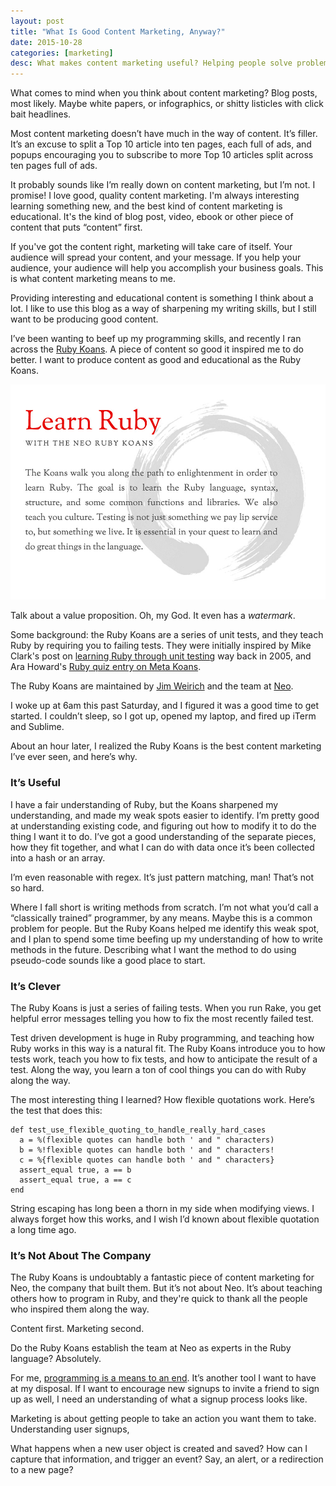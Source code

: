 ```yaml
---
layout: post
title: "What Is Good Content Marketing, Anyway?"
date: 2015-10-28
categories: [marketing]
desc: What makes content marketing useful? Helping people solve problems, and being of service to your audience.
---
```


What comes to mind when you think about content marketing? Blog posts, most likely. Maybe white papers, or infographics, or shitty listicles with click bait headlines.

Most content marketing doesn’t have much in the way of content. It’s filler. It’s an excuse to split a Top 10 article into ten pages, each full of ads, and popups encouraging you to subscribe to more Top 10 articles split across ten pages full of ads.

It probably sounds like I’m really down on content marketing, but I’m not. I promise! I love good, quality content marketing. I'm always interesting learning something new, and the best kind of content marketing is educational. It's the kind of blog post, video, ebook or other piece of content that puts “content” first.

If you've got the content right, marketing will take care of itself. Your audience will spread your content, and your message. If you help your audience, your audience will help you accomplish your business goals. This is what content marketing means to me.

Providing interesting and educational content is something I think about a lot. I like to use this blog as a way of sharpening my writing skills, but I still want to be producing good content.

I’ve been wanting to beef up my programming skills, and recently I ran across the [Ruby Koans](http://rubykoans.com/). A piece of content so good it inspired me to do better. I want to produce content as good and educational as the Ruby Koans.

![The Ruby Koans](/img/ruby-koans.jpg "Learning Ruby with the Ruby Koans")

Talk about a value proposition. Oh, my God. It even has a <em>watermark</em>.

Some background: the Ruby Koans are a series of unit tests, and they teach Ruby by requiring you to failing tests. They were initially inspired by Mike Clark's post on [learning Ruby through unit testing](https://pragmaticstudio.com/blog/2005/3/18/ruby-learning-test-1-are-you-there-world) way back in 2005, and Ara Howard's [Ruby quiz entry on Meta Koans](http://rubyquiz.com/quiz67.html).

The Ruby Koans are maintained by [Jim Weirich](https://twitter.com/jimweirich) and the team at [Neo](http://neo.com/).

I woke up at 6am this past Saturday, and I figured it was a good time to get started. I couldn’t sleep, so I got up, opened my laptop, and fired up iTerm and Sublime.

About an hour later, I realized the Ruby Koans is the best content marketing I’ve ever seen, and here’s why.

### It’s Useful

I have a fair understanding of Ruby, but the Koans sharpened my understanding, and made my weak spots easier to identify. I’m pretty good at understanding existing code, and figuring out how to modify it to do the thing I want it to do. I’ve got a good understanding of the separate pieces, how they fit together, and what I can do with data once it’s been collected into a hash or an array.

I’m even reasonable with regex. It’s just pattern matching, man! That’s not so hard.

Where I fall short is writing methods from scratch. I’m not what you’d call a “classically trained” programmer, by any means. Maybe this is a common problem for people. But the Ruby Koans helped me identify this weak spot, and I plan to spend some time beefing up my understanding of how to write methods in the future. Describing what I want the method to do using pseudo-code sounds like a good place to start.

### It’s Clever

The Ruby Koans is just a series of failing tests. When you run Rake, you get helpful error messages telling you how to fix the most recently failed test.

Test driven development is huge in Ruby programming, and teaching how Ruby works in this way is a natural fit. The Ruby Koans introduce you to how tests work, teach you how to fix tests, and how to anticipate the result of a test. Along the way, you learn a ton of cool things you can do with Ruby along the way.

The most interesting thing I learned? How flexible quotations work. Here’s the test that does this:

    def test_use_flexible_quoting_to_handle_really_hard_cases
      a = %(flexible quotes can handle both ' and " characters)
      b = %!flexible quotes can handle both ' and " characters!
      c = %{flexible quotes can handle both ' and " characters}
      assert_equal true, a == b
      assert_equal true, a == c
    end

String escaping has long been a thorn in my side when modifying views. I always forget how this works, and I wish I’d known about flexible quotation a long time ago.

### It’s Not About The Company

The Ruby Koans is undoubtably a fantastic piece of content marketing for Neo, the company that built them. But it’s not about Neo. It’s about teaching others how to program in Ruby, and they're quick to thank all the people who inspired them along the way.

Content first. Marketing second.

Do the Ruby Koans establish the team at Neo as experts in the Ruby language? Absolutely.

For me, [programming is a means to an end](/blog/other/2015/10/05/automagically-creating-blog-posts-in-jekyll.html). It’s another tool I want to have at my disposal. If I want to encourage new signups to invite a friend to sign up as well, I need an understanding of what a signup process looks like.

Marketing is about getting people to take an action you want them to take. Understanding user signups,

What happens when a new user object is created and saved? How can I capture that information, and trigger an event? Say, an alert, or a redirection to a new page?



